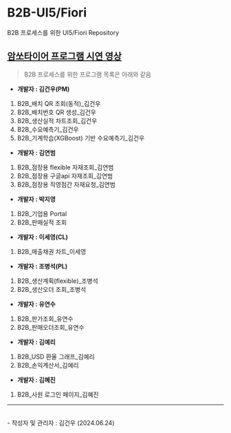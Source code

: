 # B2B-UI5/Fiori
B2B 프로세스를 위한 UI5/Fiori Repository

## [암쏘타이어 프로그램 시연 영상](https://youtu.be/HWOsBlJr9Mk)

> B2B 프로세스를 위한 프로그램 목록은 아래와 같음

 * **개발자 : 김건우(PM)**
  1. B2B_배치 QR 조회(동적)_김건우
  2. B2B_배치번호 QR 생성_김건우
  3. B2B_생산실적 차트조회_김건우
  4. B2B_수요예측기_김건우
  5. B2B_기계학습(XGBoost) 기반 수요예측기_김건우


 * **개발자 : 김연범**
  1. B2B_점장용 flexible 자재조회_김연범
  2. B2B_점장용 구글api 자재조회_김연범
  3. B2B_점장용 직영점간 자재요청_김연범


 * **개발자 : 박지영**
  1. B2B_기업용 Portal
  2. B2B_판매실적 조회


 * **개발자 : 이세영(CL)**
  1. B2B_매출채권 차트_이세영


 * **개발자 : 조병석(PL)**
  1. B2B_생산계획(flexible)_조병석
  2. B2B_생산오더 조회_조병석


 * **개발자 : 유연수**
  1. B2B_판가조회_유연수
  2. B2B_판매오더조회_유연수


 * **개발자 : 김예리**
  1. B2B_USD 환율 그래프_김예리
  2. B2B_손익계산서_김예리


 * **개발자 : 김혜진**
  1. B2B_사원 로그인 페이지_김혜진


<hr/>
<br>
- 작성자 및 관리자 : 김건우 (2024.06.24)
